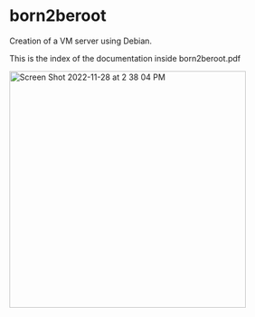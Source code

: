 # born2beroot
Creation of a VM server using Debian.

This is the index of the documentation inside born2beroot.pdf

<img width="418" alt="Screen Shot 2022-11-28 at 2 38 04 PM" src="https://user-images.githubusercontent.com/73641976/204291455-c16ffd15-72d3-46b7-a59f-63deb14a483b.png">
